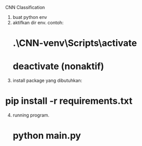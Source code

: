 CNN Classification

1. buat python env
2. aktifkan dir env. contoh:
    # .\CNN-venv\Scripts\activate
    # deactivate (nonaktif)
3. install package yang dibutuhkan:
  # pip install -r requirements.txt
4. running program.
   # python main.py
